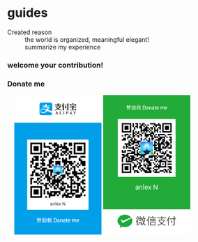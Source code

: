 <h1>guides</h1>

<dl>
  <dt>Created reason</dt>
  <dd>the world is organized, meaningful elegant!</dd>
  <dd>summarize my experience</dd>
</dl>

<h3>welcome your contribution!</h3>

<h3>Donate me</h3>
&nbsp;&nbsp;&nbsp;&nbsp;<img src="public/images/pay/alipay800x1280.jpg" height="320" alt="anlex N's Alipay"> <img src="public/images/pay/wechatpay800x1280.jpg" height="320" alt="anlex N's WeChatPay">
